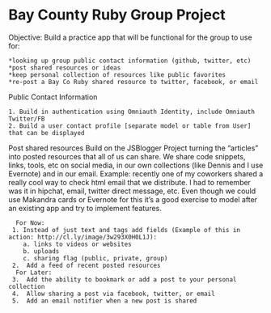 Bay County Ruby Group Project
=============================

Objective: Build a practice app that will be functional for the group to use for:

    *looking up group public contact information (github, twitter, etc)
    *post shared resources or ideas
    *keep personal collection of resources like public favorites
    *re-post a Bay Co Ruby shared resource to twitter, facebook, or email


Public Contact Information

    1. Build in authentication using Omniauth Identity, include Omniauth Twitter/FB
    2. Build a user contact profile [separate model or table from User] that can be displayed


Post shared resources
Build on the JSBlogger Project turning the “articles” into posted resources that all of us can share. We share code snippets, links, tools, etc on social media, in our own collections (like Dennis and I use Evernote) and in our email.  Example: recently one of my coworkers shared a really cool way to check html email that we distribute.  I had to remember was it in hipchat, email, twitter direct message, etc.  Even though we could use Makandra cards or Evernote for this it’s a good exercise to model after an existing app and try to implement features.
 
      For Now:
     1. Instead of just text and tags add fields (Example of this in action: http://cl.ly/image/3w293X0H0L1J):
        a. links to videos or websites
        b. uploads
        c. sharing flag (public, private, group)
     2.  Add a feed of recent posted resources
      For Later:
     3.  Add the ability to bookmark or add a post to your personal collection
     4.  Allow sharing a post via facebook, twitter, or email
     5.  Add an email notifier when a new post is shared